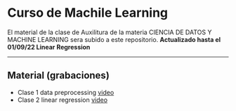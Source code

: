 
# Curso de Machile Learning  
El material de la clase de Auxilitura de la materia CIENCIA DE DATOS Y MACHINE LEARNING sera subido a este repositorio.
**Actualizado hasta el 01/09/22 Linear Regression**

------------


## Material (grabaciones)

- Clase 1 data preprocessing [video](https://drive.google.com/file/d/1qlWXFIAGjlW2-1-0w1eQIbWcARwesrXo/view?usp=sharing "link")
-  Clase 2 linear regression [video](https://drive.google.com/file/d/1-3JZuXRXCMatptIzjmI8OlnRxc9V8KiH/view?usp=sharing "link")
